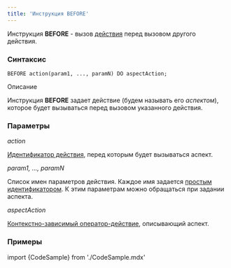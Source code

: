 ```yaml
---
title: 'Инструкция BEFORE'
---
```


Инструкция **BEFORE** - вызов [действия](Actions.md) перед вызовом другого действия. 

### Синтаксис

    BEFORE action(param1, ..., paramN) DO aspectAction;

Описание

Инструкция **BEFORE** задает действие (будем называть его *аспектом*), которое будет вызываться перед вызовом указанного действия.

### Параметры

*action*

[Идентификатор действия](IDs.md#propertyid-broken), перед которым будет вызываться аспект.

*param1, ..., paramN*

Список имен параметров действия. Каждое имя задается [простым идентификатором](IDs.md#id-broken). К этим параметрам можно обращаться при задании аспекта.

*aspectAction*

[Контекстно-зависимый оператор-действие](Action_operator.md#contextdependent), описывающий аспект.

### Примеры


import {CodeSample} from './CodeSample.mdx'

<CodeSample url="https://ru-documentation.lsfusion.org/sample?file=InstructionSample&block=before"/>

  
